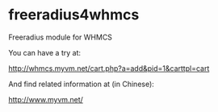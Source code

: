 freeradius4whmcs
================

Freeradius module for WHMCS



You can have a try at:

http://whmcs.myvm.net/cart.php?a=add&pid=1&carttpl=cart


And find related information at (in Chinese):

http://www.myvm.net/
